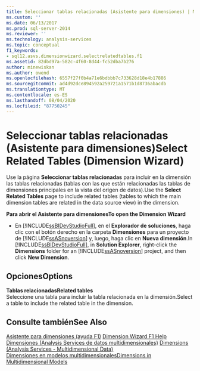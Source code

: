 ```yaml
---
title: Seleccionar tablas relacionadas (Asistente para dimensiones) | Microsoft Docs
ms.custom: ''
ms.date: 06/13/2017
ms.prod: sql-server-2014
ms.reviewer: ''
ms.technology: analysis-services
ms.topic: conceptual
f1_keywords:
- sql12.asvs.dimensionwizard.selectrelatedtables.f1
ms.assetid: 82dbd97a-582c-4f60-8d44-fc52dba7b276
author: minewiskan
ms.author: owend
ms.openlocfilehash: 6557f27f0b4a71e6bdbbb7c733628d18e4b17886
ms.sourcegitcommit: ad4d92dce894592a259721a1571b1d8736abacdb
ms.translationtype: MT
ms.contentlocale: es-ES
ms.lasthandoff: 08/04/2020
ms.locfileid: "87750245"
---
```

# <a name="select-related-tables-dimension-wizard"></a><span data-ttu-id="6a66f-102">Seleccionar tablas relacionadas (Asistente para dimensiones)</span><span class="sxs-lookup"><span data-stu-id="6a66f-102">Select Related Tables (Dimension Wizard)</span></span>
  <span data-ttu-id="6a66f-103">Use la página **Seleccionar tablas relacionadas** para incluir en la dimensión las tablas relacionadas (tablas con las que están relacionadas las tablas de dimensiones principales en la vista del origen de datos).</span><span class="sxs-lookup"><span data-stu-id="6a66f-103">Use the **Select Related Tables** page to include related tables (tables to which the main dimension tables are related in the data source view) in the dimension.</span></span>  
  
 <span data-ttu-id="6a66f-104">**Para abrir el Asistente para dimensiones**</span><span class="sxs-lookup"><span data-stu-id="6a66f-104">**To open the Dimension Wizard**</span></span>  
  
-   <span data-ttu-id="6a66f-105">En [!INCLUDE[ssBIDevStudioFull](../includes/ssbidevstudiofull-md.md)], en el **Explorador de soluciones**, haga clic con el botón derecho en la carpeta **Dimensiones** para un proyecto de [!INCLUDE[ssASnoversion](../includes/ssasnoversion-md.md)] y, luego, haga clic en **Nueva dimensión**.</span><span class="sxs-lookup"><span data-stu-id="6a66f-105">In [!INCLUDE[ssBIDevStudioFull](../includes/ssbidevstudiofull-md.md)], in **Solution Explorer**, right-click the **Dimensions** folder for an [!INCLUDE[ssASnoversion](../includes/ssasnoversion-md.md)] project, and then click **New Dimension**.</span></span>  
  
## <a name="options"></a><span data-ttu-id="6a66f-106">Opciones</span><span class="sxs-lookup"><span data-stu-id="6a66f-106">Options</span></span>  
 <span data-ttu-id="6a66f-107">**Tablas relacionadas**</span><span class="sxs-lookup"><span data-stu-id="6a66f-107">**Related tables**</span></span>  
 <span data-ttu-id="6a66f-108">Seleccione una tabla para incluir la tabla relacionada en la dimensión.</span><span class="sxs-lookup"><span data-stu-id="6a66f-108">Select a table to include the related table in the dimension.</span></span>  
  
## <a name="see-also"></a><span data-ttu-id="6a66f-109">Consulte también</span><span class="sxs-lookup"><span data-stu-id="6a66f-109">See Also</span></span>  
 <span data-ttu-id="6a66f-110">[Asistente para dimensiones (ayuda F1)](dimension-wizard-f1-help.md) </span><span class="sxs-lookup"><span data-stu-id="6a66f-110">[Dimension Wizard F1 Help](dimension-wizard-f1-help.md) </span></span>  
 <span data-ttu-id="6a66f-111">[Dimensiones &#40;Analysis Services de datos multidimensionales&#41;](multidimensional-models-olap-logical-dimension-objects/dimensions-analysis-services-multidimensional-data.md) </span><span class="sxs-lookup"><span data-stu-id="6a66f-111">[Dimensions &#40;Analysis Services - Multidimensional Data&#41;](multidimensional-models-olap-logical-dimension-objects/dimensions-analysis-services-multidimensional-data.md) </span></span>  
 [<span data-ttu-id="6a66f-112">Dimensiones en modelos multidimensionales</span><span class="sxs-lookup"><span data-stu-id="6a66f-112">Dimensions in Multidimensional Models</span></span>](multidimensional-models/dimensions-in-multidimensional-models.md)  
  
  
